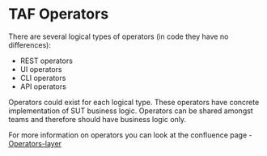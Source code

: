 <head>
   <title>TAF Operators</title>
</head>

# TAF Operators

There are several logical types of operators (in code they have no differences):

- REST operators
- UI operators
- CLI operators
- API operators

Operators could exist for each logical type. These operators have concrete implementation of SUT
business logic. Operators can be shared amongst teams and therefore should have business logic only.

For more information on operators you can look at the confluence page -
[Operators-layer](https://confluence-oss.seli.wh.rnd.internal.ericsson.com/display/TAF/Operators+layer)
